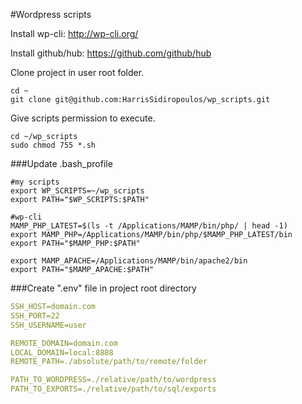#Wordpress scripts

Install wp-cli: http://wp-cli.org/

Install github/hub: https://github.com/github/hub

Clone project in user root folder.
```
cd ~
git clone git@github.com:HarrisSidiropoulos/wp_scripts.git
```
Give scripts permission to execute.

```
cd ~/wp_scripts
sudo chmod 755 *.sh
```

###Update .bash_profile

```
#my scripts
export WP_SCRIPTS=~/wp_scripts
export PATH="$WP_SCRIPTS:$PATH"

#wp-cli
MAMP_PHP_LATEST=$(ls -t /Applications/MAMP/bin/php/ | head -1)
export MAMP_PHP=/Applications/MAMP/bin/php/$MAMP_PHP_LATEST/bin
export PATH="$MAMP_PHP:$PATH"

export MAMP_APACHE=/Applications/MAMP/bin/apache2/bin
export PATH="$MAMP_APACHE:$PATH"
```



###Create ".env" file in project root directory

```yaml
SSH_HOST=domain.com
SSH_PORT=22
SSH_USERNAME=user

REMOTE_DOMAIN=domain.com
LOCAL_DOMAIN=local:8888
REMOTE_PATH=./absolute/path/to/remote/folder

PATH_TO_WORDPRESS=./relative/path/to/wordpress
PATH_TO_EXPORTS=./relative/path/to/sql/exports

```
